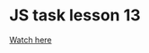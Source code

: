 # JS task lesson 13

<a href='https://viktoriya-druzhkova.github.io/Task-lesson-13/'>Watch here</a>
